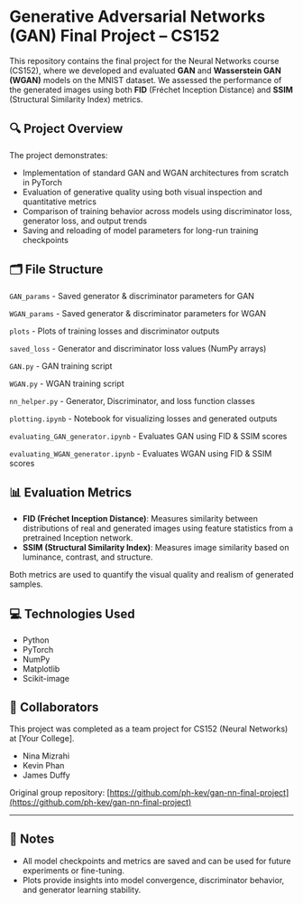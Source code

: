 # Generative Adversarial Networks (GAN) Final Project – CS152

This repository contains the final project for the Neural Networks course (CS152), where we developed and evaluated **GAN** and **Wasserstein GAN (WGAN)** models on the MNIST dataset. We assessed the performance of the generated images using both **FID** (Fréchet Inception Distance) and **SSIM** (Structural Similarity Index) metrics.

## 🔍 Project Overview

The project demonstrates:
- Implementation of standard GAN and WGAN architectures from scratch in PyTorch
- Evaluation of generative quality using both visual inspection and quantitative metrics
- Comparison of training behavior across models using discriminator loss, generator loss, and output trends
- Saving and reloading of model parameters for long-run training checkpoints

## 🗂️ File Structure

`GAN_params` - Saved generator & discriminator parameters for GAN

`WGAN_params` - Saved generator & discriminator parameters for WGAN

`plots` - Plots of training losses and discriminator outputs

`saved_loss` - Generator and discriminator loss values (NumPy arrays)

`GAN.py` - GAN training script

`WGAN.py` - WGAN training script

`nn_helper.py` - Generator, Discriminator, and loss function classes

`plotting.ipynb` - Notebook for visualizing losses and generated outputs

`evaluating_GAN_generator.ipynb` - Evaluates GAN using FID & SSIM scores

`evaluating_WGAN_generator.ipynb` - Evaluates WGAN using FID & SSIM scores


## 📊 Evaluation Metrics

- **FID (Fréchet Inception Distance)**: Measures similarity between distributions of real and generated images using feature statistics from a pretrained Inception network.
- **SSIM (Structural Similarity Index)**: Measures image similarity based on luminance, contrast, and structure.

Both metrics are used to quantify the visual quality and realism of generated samples.

## 💻 Technologies Used

- Python
- PyTorch
- NumPy
- Matplotlib
- Scikit-image

## 👥 Collaborators

This project was completed as a team project for CS152 (Neural Networks) at [Your College].

- Nina Mizrahi
- Kevin Phan
- James Duffy

Original group repository: [https://github.com/ph-kev/gan-nn-final-project](https://github.com/ph-kev/gan-nn-final-project)

---

## 📌 Notes

- All model checkpoints and metrics are saved and can be used for future experiments or fine-tuning.
- Plots provide insights into model convergence, discriminator behavior, and generator learning stability.
